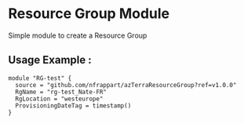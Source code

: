 # Resource Group Module
Simple module to create a Resource Group

## Usage Example :

```hcl
module "RG-test" {
  source = "github.com/nfrappart/azTerraResourceGroup?ref=v1.0.0"
  RgName = "rg-test_Nate-FR"
  RgLocation = "westeurope"
  ProvisioningDateTag = timestamp()
}
```
